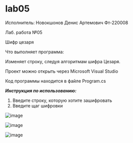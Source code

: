# lab05
Исполнитель: Новокшонов Денис Артемович Фт-220008


Лаб. работа №05

Шифр цезаря

Что выполняет программа:

Изменяет строку, следуя алгоритмам шифра Цезаря.

Проект можно открыть через Microsoft Visual Studio

Код программы находится в файле Program.cs

___Инструкция по использованию:___
1. Введите строку, которую хотите зашифровать
2. Введите щаг шифровки

![image](https://github.com/diksonnn/lab05/assets/146518361/5866bdce-dd30-43bd-af64-7257f7c1047b)

![image](https://github.com/diksonnn/lab05/assets/146518361/8a4f08a1-9cd7-4d9d-a497-0d045bda4a8b)

![image](https://github.com/diksonnn/lab05/assets/146518361/d1f5033b-a9a4-4fe8-8aa4-3b7a45cc8a8d)
